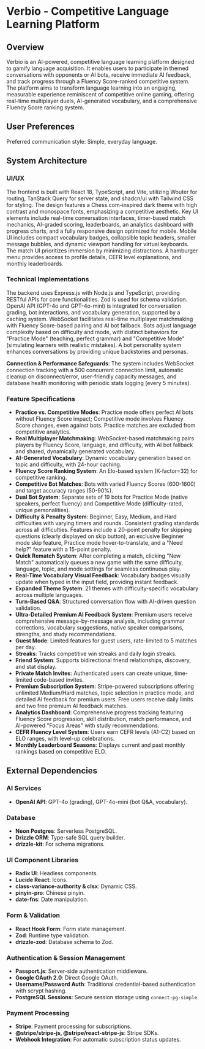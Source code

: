 # Verbio - Competitive Language Learning Platform

## Overview
Verbio is an AI-powered, competitive language learning platform designed to gamify language acquisition. It enables users to participate in themed conversations with opponents or AI bots, receive immediate AI feedback, and track progress through a Fluency Score-ranked competitive system. The platform aims to transform language learning into an engaging, measurable experience reminiscent of competitive online gaming, offering real-time multiplayer duels, AI-generated vocabulary, and a comprehensive Fluency Score ranking system.

## User Preferences
Preferred communication style: Simple, everyday language.

## System Architecture

### UI/UX
The frontend is built with React 18, TypeScript, and Vite, utilizing Wouter for routing, TanStack Query for server state, and shadcn/ui with Tailwind CSS for styling. The design features a Chess.com-inspired dark theme with high contrast and monospace fonts, emphasizing a competitive aesthetic. Key UI elements include real-time conversation interfaces, timer-based match mechanics, AI-graded scoring, leaderboards, an analytics dashboard with progress charts, and a fully responsive design optimized for mobile. Mobile UI includes compact vocabulary badges, collapsible topic headers, smaller message bubbles, and dynamic viewport handling for virtual keyboards. The match UI prioritizes immersion by minimizing distractions. A hamburger menu provides access to profile details, CEFR level explanations, and monthly leaderboards.

### Technical Implementations
The backend uses Express.js with Node.js and TypeScript, providing RESTful APIs for core functionalities. Zod is used for schema validation. OpenAI API (GPT-4o and GPT-4o-mini) is integrated for conversation grading, bot interactions, and vocabulary generation, supported by a caching system. WebSocket facilitates real-time multiplayer matchmaking with Fluency Score-based pairing and AI bot fallback. Bots adjust language complexity based on difficulty and mode, with distinct behaviors for "Practice Mode" (teaching, perfect grammar) and "Competitive Mode" (simulating learners with realistic mistakes). A bot personality system enhances conversations by providing unique backstories and personas.

**Connection & Performance Safeguards**: The system includes WebSocket connection tracking with a 500 concurrent connection limit, automatic cleanup on disconnect/error, user-friendly capacity messages, and database health monitoring with periodic stats logging (every 5 minutes).

### Feature Specifications
- **Practice vs. Competitive Modes**: Practice mode offers perfect AI bots without Fluency Score impact; Competitive mode involves Fluency Score changes, even against bots. Practice matches are excluded from competitive analytics.
- **Real Multiplayer Matchmaking**: WebSocket-based matchmaking pairs players by Fluency Score, language, and difficulty, with AI bot fallback and shared, dynamically generated vocabulary.
- **AI-Generated Vocabulary**: Dynamic vocabulary generation based on topic and difficulty, with 24-hour caching.
- **Fluency Score Ranking System**: An Elo-based system (K-factor=32) for competitive ranking.
- **Competitive Bot Matches**: Bots with varied Fluency Scores (600-1600) and target accuracy ranges (50-90%).
- **Dual Bot System**: Separate sets of 19 bots for Practice Mode (native speakers, perfect fluency) and Competitive Mode (difficulty-rated, unique personalities).
- **Difficulty & Penalty System**: Beginner, Easy, Medium, and Hard difficulties with varying timers and rounds. Consistent grading standards across all difficulties. Features include a 20-point penalty for skipping questions (clearly displayed on skip button), an exclusive Beginner mode skip feature, Practice mode hover-to-translate, and a "Need help?" feature with a 15-point penalty.
- **Quick Rematch System**: After completing a match, clicking "New Match" automatically queues a new game with the same difficulty, language, topic, and mode settings for seamless continuous play.
- **Real-Time Vocabulary Visual Feedback**: Vocabulary badges visually update when typed in the input field, providing instant feedback.
- **Expanded Theme System**: 21 themes with difficulty-specific vocabulary across multiple languages.
- **Turn-Based Q&A**: Structured conversation flow with AI-driven question validation.
- **Ultra-Detailed Premium AI Feedback System**: Premium users receive comprehensive message-by-message analysis, including grammar corrections, vocabulary suggestions, native speaker comparisons, strengths, and study recommendations.
- **Guest Mode**: Limited features for guest users, rate-limited to 5 matches per day.
- **Streaks**: Tracks competitive win streaks and daily login streaks.
- **Friend System**: Supports bidirectional friend relationships, discovery, and stat display.
- **Private Match Invites**: Authenticated users can create unique, time-limited code-based invites.
- **Premium Subscription System**: Stripe-powered subscriptions offering unlimited Medium/Hard matches, topic selection in practice mode, and detailed AI feedback for premium users. Free users receive daily limits and two free premium AI feedback matches.
- **Analytics Dashboard**: Comprehensive progress tracking featuring Fluency Score progression, skill distribution, match performance, and AI-powered "Focus Areas" with study recommendations.
- **CEFR Fluency Level System**: Users earn CEFR levels (A1-C2) based on ELO ranges, with level-up celebrations.
- **Monthly Leaderboard Seasons**: Displays current and past monthly rankings based on competitive ELO.

## External Dependencies

### AI Services
- **OpenAI API**: GPT-4o (grading), GPT-4o-mini (bot Q&A, vocabulary).

### Database
- **Neon Postgres**: Serverless PostgreSQL.
- **Drizzle ORM**: Type-safe SQL query builder.
- **drizzle-kit**: For schema migrations.

### UI Component Libraries
- **Radix UI**: Headless components.
- **Lucide React**: Icons.
- **class-variance-authority & clsx**: Dynamic CSS.
- **pinyin-pro**: Chinese pinyin.
- **date-fns**: Date manipulation.

### Form & Validation
- **React Hook Form**: Form state management.
- **Zod**: Runtime type validation.
- **drizzle-zod**: Database schema to Zod.

### Authentication & Session Management
- **Passport.js**: Server-side authentication middleware.
- **Google OAuth 2.0**: Direct Google OAuth.
- **Username/Password Auth**: Traditional credential-based authentication with scrypt hashing.
- **PostgreSQL Sessions**: Secure session storage using `connect-pg-simple`.

### Payment Processing
- **Stripe**: Payment processing for subscriptions.
- **@stripe/stripe-js, @stripe/react-stripe-js**: Stripe SDKs.
- **Webhook Integration**: For automatic subscription status updates.